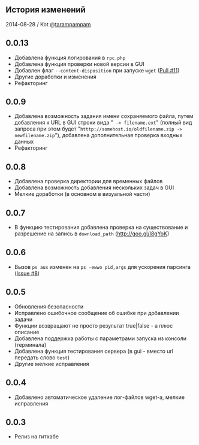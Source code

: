 ## История изменений

2014-08-28  / Kot @[tarampampam]

0.0.13
----------

 * Добавлена функция логирования в `rpc.php`
 * Добавлена функция проверки новой версии в GUI
 * Добавлен флаг `--content-disposition` при запуске `wget` ([Pull #11])
 * Другие доработки и изменения
 * Рефакторинг

0.0.9
----------

 * Добавлена возможность задания имени сохраняемого файла, путем добавления к URL в GUI строки вида "` -> filename.ext`" (полный вид запроса при этом будет "`htttp://somehost.io/oldfilename.zip -> newfilename.zip`"), добавлена  дополнительная проверка входных данных
 * Рефакторинг

0.0.8
----------

 * Добавлена проверка директории для временных файлов
 * Добавлена возможность добавления нескольких задач в GUI
 * Мелкие доработки (в основном в визуальной части)

0.0.7
----------

 * В функцию тестирования добавлена проверка на существование и разрешение на запись в `download_path` (http://goo.gl/I8gYoK)

0.0.6
----------

 * Вызов `ps aux` изменен на `ps -ewwo pid,args` для ускорения парсинга ([Issue #8])

0.0.5
----------

 * Обновления безопасности
 * Исправлено ошибочное сообщение об ошибке при добавлении задачи
 * Функции возвращают не просто результат true|false - а плюс описание
 * Добавлена поддержка работы с параметрами запуска из консоли (терминала)
 * Добавлена функция тестирования сервера (в gui - вместо url передать слово `test`)
 * Другие мелкие исправления

0.0.4
----------

 * Добавлено автоматическое удаление лог-файлов wget-а, мелкие исправления

0.0.3
----------

 * Релиз на гитхабе

[Pull #11]:https://github.com/tarampampam/wget-gui-light/pull/11
[Issue #8]:https://github.com/tarampampam/wget-gui-light/issues/8
[tarampampam]:https://github.com/tarampampam
